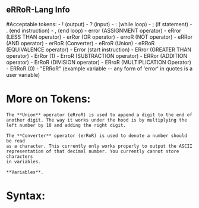 ## eRRoR-Lang Info  

#Acceptable tokens: 
    - ! (output) 
    - ? (input) 
    - : (while loop)
	- ; (if statement)
	- . (end instruction)
	- , (end loop)
	- error (ASSIGNMENT operator)
	- eRror (LESS THAN operator)
	- erRor (OR operator)
	- erroR (NOT operator)
	- eRRor (AND operator)
	- erRoR (Converter)
	- eRroR (Union)
	- eRRoR (EQUIVALENCE operator)
	- Error (start instruction)
	- ERror (GREATER THAN operator)
	- ErRor (1)
	- ErroR (SUBTRACTION operator)
	- ERRor (ADDITION operator)
	- ErRoR (DIVISION operator)
	- ERroR (MULTIPLICATION Operator)
	- ERRoR (0)
	- "ERRoR" (example variable -- any form of 'error' in quotes is a user
	  variable)

# More on Tokens:
    The **Union** operator (eRroR) is used to append a digit to the end of another digit. The way it works under the hood is by multiplying the left number by 10 and adding the right digit. 
   
    The **Converter** operator (erRoR) is used to denote a number should be read
    as a character. This currently only works properly to output the ASCII
    representation of that decimal number. You currently cannot store characters
    in variables.

    **Variables**.

# Syntax:


